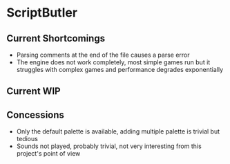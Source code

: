 # ScriptButler


## Current Shortcomings
* Parsing comments at the end of the file causes a parse error
* The engine does not work completely, most simple games run but it struggles with complex games and performance degrades exponentially

## Current WIP

## Concessions
* Only the default palette is available, adding multiple palette is trivial but tedious
* Sounds not played, probably trivial, not very interesting from this project's point of view
